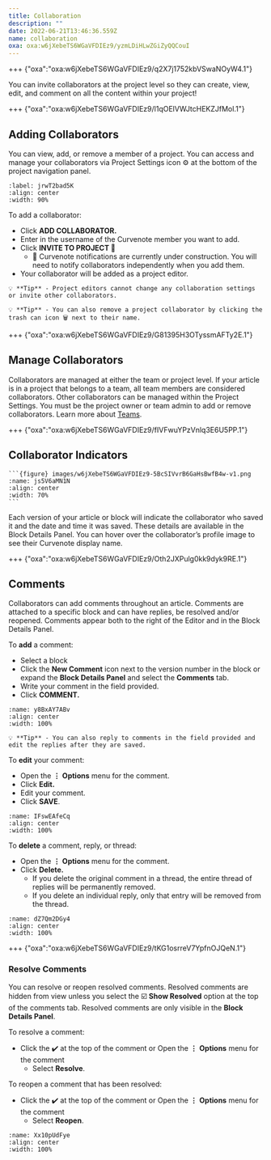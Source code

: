 ```yaml
---
title: Collaboration
description: ""
date: 2022-06-21T13:46:36.559Z
name: collaboration
oxa: oxa:w6jXebeTS6WGaVFDIEz9/yzmLDiHLwZGiZyQQCouI
---
```


+++ {"oxa":"oxa:w6jXebeTS6WGaVFDIEz9/q2X7j1752kbVSwaNOyW4.1"}

You can invite collaborators at the project level so they can create, view, edit, and comment on all the content within your project!

+++ {"oxa":"oxa:w6jXebeTS6WGaVFDIEz9/l1qOElVWJtcHEKZJfMol.1"}

## Adding Collaborators

You can view, add, or remove a member of a project. You can access and manage your collaborators via Project Settings icon ⚙️ at the bottom of the project navigation panel.

```{iframe} https://www.loom.com/embed/9789069cc6b54edea9fcdebbc0d5c17f
:label: jrwT2bad5K
:align: center
:width: 90%
```

To add a collaborator:

- Click **ADD COLLABORATOR.**
- Enter in the username of the Curvenote member you want to add.
- Click **INVITE TO PROJECT 🤝**
  - 🚧 Curvenote notifications are currently under construction. You will need to notify collaborators independently when you add them.
- Your collaborator will be added as a project editor.

````{warning}
💡 **Tip** - Project editors cannot change any collaboration settings or invite other collaborators.

💡 **Tip** - You can also remove a project collaborator by clicking the trash can icon 🗑️ next to their name.

````

+++ {"oxa":"oxa:w6jXebeTS6WGaVFDIEz9/G81395H3OTyssmAFTy2E.1"}

## Manage Collaborators

Collaborators are managed at either the team or project level. If your article is in a project that belongs to a team, all team members are considered collaborators. Other collaborators can be managed within the Project Settings. You must be the project owner or team admin to add or remove collaborators. Learn more about [Teams](oxa:w6jXebeTS6WGaVFDIEz9/REipmoZAgXHBPDKdLEC5 "Teams").

+++ {"oxa":"oxa:w6jXebeTS6WGaVFDIEz9/fIVFwuYPzVnlq3E6U5PP.1"}

## Collaborator Indicators

````{margin}
```{figure} images/w6jXebeTS6WGaVFDIEz9-5BcSIVvrB6GaHsBwfB4w-v1.png
:name: js5V6aMN1N
:align: center
:width: 70%
```

````

Each version of your article or block will indicate the collaborator who saved it and the date and time it was saved. These details are available in the Block Details Panel. You can hover over the collaborator’s profile image to see their Curvenote display name.

+++ {"oxa":"oxa:w6jXebeTS6WGaVFDIEz9/Oth2JXPulg0kk9dyk9RE.1"}

## Comments

Collaborators can add comments throughout an article. Comments are attached to a specific block and can have replies, be resolved and/or reopened. Comments appear both to the right of the Editor and in the Block Details Panel.

To **add** a comment:

- Select a block
- Click the **New Comment** icon next to the version number in the block or expand the **Block Details Panel** and select the **Comments** tab.
- Write your comment in the field provided.
- Click **COMMENT.**

```{figure} images/MshxlXndaLsk3WbJ0ZGy-ie19P5HDUPELa1e4Muwi-v1.gif
:name: y8BxAY7ABv
:align: center
:width: 100%
```

````{warning}
💡 **Tip** - You can also reply to comments in the field provided and edit the replies after they are saved.

````

To **edit** your comment:

- Open the $\mathbf{\vdots}$ **Options** menu for the comment.
- Click **Edit.**
- Edit your comment.
- Click **SAVE**.

```{figure} images/MshxlXndaLsk3WbJ0ZGy-Fdd7ICBrz9YvFrSNdAmS-v1.gif
:name: IFswEAfeCq
:align: center
:width: 100%
```

To **delete** a comment, reply, or thread:

- Open the $\mathbf{\vdots}$ **Options** menu for the comment.
- Click **Delete.**
  - If you delete the original comment in a thread, the entire thread of replies will be permanently removed.
  - If you delete an individual reply, only that entry will be removed from the thread.

```{figure} images/MshxlXndaLsk3WbJ0ZGy-anKnQJS2YzQZiYCt8ZAk-v1.gif
:name: dZ7Qm2DGy4
:align: center
:width: 100%
```

+++ {"oxa":"oxa:w6jXebeTS6WGaVFDIEz9/tKG1osrreV7YpfnOJQeN.1"}

### Resolve Comments

You can resolve or reopen resolved comments. Resolved comments are hidden from view unless you select the ☑️ **Show Resolved** option at the top of the comments tab. Resolved comments are only visible in the **Block Details Panel**.

To resolve a comment:

- Click the ✔️ at the top of the comment or Open the $\mathbf{\vdots}$ **Options** menu for the comment
  - Select **Resolve**.

To reopen a comment that has been resolved:

- Click the ✔️ at the top of the comment or Open the $\mathbf{\vdots}$ **Options** menu for the comment
  - Select **Reopen**.

```{figure} images/MshxlXndaLsk3WbJ0ZGy-BiVCd9gWZfbecr7HR9iS-v1.gif
:name: Xx10pUdFye
:align: center
:width: 100%
```

